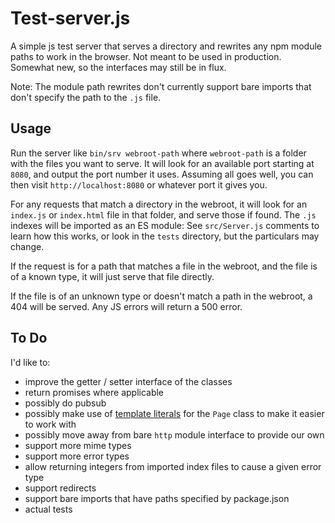 Test-server.js
==============

A simple js test server that serves a directory and rewrites any npm module paths to work in the browser.  Not meant to be used in production.  Somewhat new, so the interfaces may still be in flux.

Note: The module path rewrites don't currently support bare imports that don't specify the path to the `.js` file.

Usage
-----

Run the server like `bin/srv webroot-path` where `webroot-path` is a folder with the files you want to serve.  It will look for an available port starting at `8080`, and output the port number it uses.  Assuming all goes well, you can then visit `http://localhost:8080` or whatever port it gives you.

For any requests that match a directory in the webroot, it will look for an `index.js` or `index.html` file in that folder, and serve those if found.  The `.js` indexes will be imported as an ES module:  See `src/Server.js` comments to learn how this works, or look in the `tests` directory, but the particulars may change.

If the request is for a path that matches a file in the webroot, and the file is of a known type, it will just serve that file directly.

If the file is of an unknown type or doesn't match a path in the webroot, a 404 will be served.  Any JS errors will return a 500 error.

To Do
-----

I'd like to:

- improve the getter / setter interface of the classes
- return promises where applicable
- possibly do pubsub
- possibly make use of [template literals](https://developer.mozilla.org/en-US/docs/Web/JavaScript/Reference/Template_literals) for the `Page` class to make it easier to work with
- possibly move away from bare `http` module interface to provide our own
- support more mime types
- support more error types
- allow returning integers from imported index files to cause a given error type
- support redirects
- support bare imports that have paths specified by package.json
- actual tests
